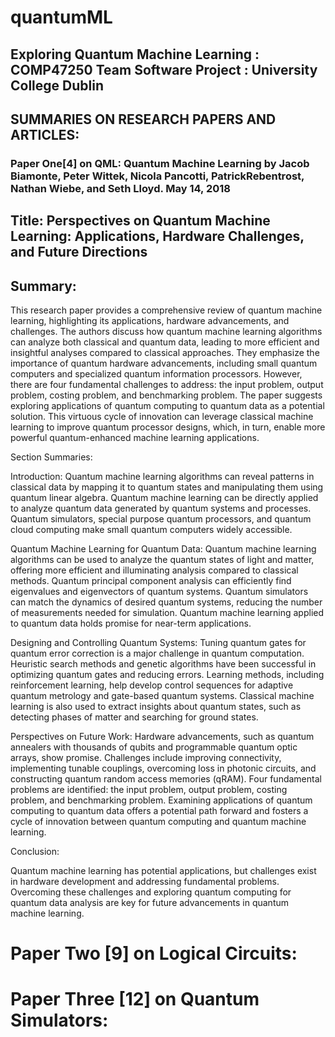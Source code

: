# quantumML
## Exploring Quantum Machine Learning : COMP47250 Team Software Project : University College Dublin

## SUMMARIES ON RESEARCH PAPERS AND ARTICLES:

### Paper One[4] on QML: Quantum Machine Learning by Jacob Biamonte, Peter Wittek, Nicola Pancotti, PatrickRebentrost, Nathan Wiebe, and Seth Lloyd. May 14, 2018

## Title: Perspectives on Quantum Machine Learning: Applications, Hardware Challenges, and Future Directions

## Summary:

This research paper provides a comprehensive review of quantum machine learning, highlighting its applications, hardware advancements, and challenges. The authors discuss how quantum machine learning algorithms can analyze both classical and quantum data, leading to more efficient and insightful analyses compared to classical approaches. They emphasize the importance of quantum hardware advancements, including small quantum computers and specialized quantum information processors. However, there are four fundamental challenges to address: the input problem, output problem, costing problem, and benchmarking problem. The paper suggests exploring applications of quantum computing to quantum data as a potential solution. This virtuous cycle of innovation can leverage classical machine learning to improve quantum processor designs, which, in turn, enable more powerful quantum-enhanced machine learning applications.

Section Summaries:

Introduction:
Quantum machine learning algorithms can reveal patterns in classical data by mapping it to quantum states and manipulating them using quantum linear algebra.
Quantum machine learning can be directly applied to analyze quantum data generated by quantum systems and processes.
Quantum simulators, special purpose quantum processors, and quantum cloud computing make small quantum computers widely accessible.


Quantum Machine Learning for Quantum Data:
Quantum machine learning algorithms can be used to analyze the quantum states of light and matter, offering more efficient and illuminating analysis compared to classical methods.
Quantum principal component analysis can efficiently find eigenvalues and eigenvectors of quantum systems.
Quantum simulators can match the dynamics of desired quantum systems, reducing the number of measurements needed for simulation.
Quantum machine learning applied to quantum data holds promise for near-term applications.


Designing and Controlling Quantum Systems:
Tuning quantum gates for quantum error correction is a major challenge in quantum computation.
Heuristic search methods and genetic algorithms have been successful in optimizing quantum gates and reducing errors.
Learning methods, including reinforcement learning, help develop control sequences for adaptive quantum metrology and gate-based quantum systems.
Classical machine learning is also used to extract insights about quantum states, such as detecting phases of matter and searching for ground states.


Perspectives on Future Work:
Hardware advancements, such as quantum annealers with thousands of qubits and programmable quantum optic arrays, show promise.
Challenges include improving connectivity, implementing tunable couplings, overcoming loss in photonic circuits, and constructing quantum random access memories (qRAM).
Four fundamental problems are identified: the input problem, output problem, costing problem, and benchmarking problem.
Examining applications of quantum computing to quantum data offers a potential path forward and fosters a cycle of innovation between quantum computing and quantum machine learning.


Conclusion:

Quantum machine learning has potential applications, but challenges exist in hardware development and addressing fundamental problems.
Overcoming these challenges and exploring quantum computing for quantum data analysis are key for future advancements in quantum machine learning.



# Paper Two [9] on Logical Circuits:

# Paper Three [12] on Quantum Simulators: 
